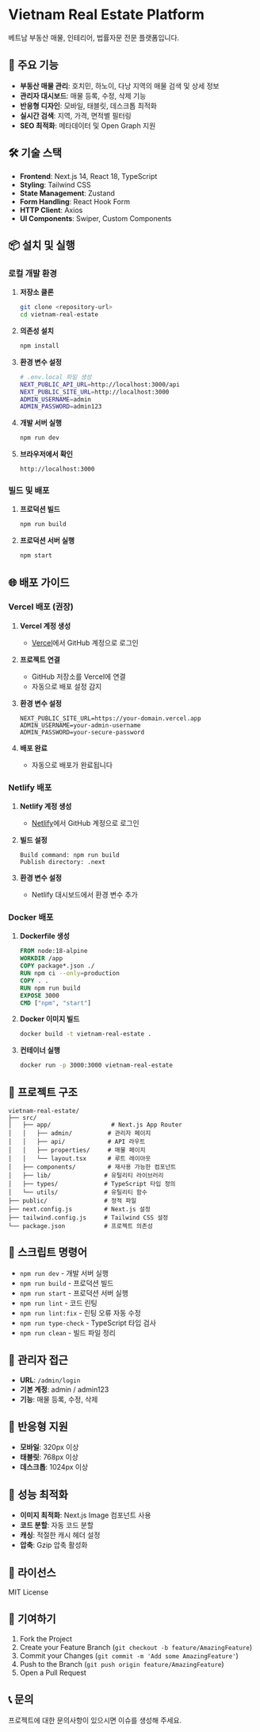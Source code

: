 # Vietnam Real Estate Platform

베트남 부동산 매물, 인테리어, 법률자문 전문 플랫폼입니다.

## 🚀 주요 기능

- **부동산 매물 관리**: 호치민, 하노이, 다낭 지역의 매물 검색 및 상세 정보
- **관리자 대시보드**: 매물 등록, 수정, 삭제 기능
- **반응형 디자인**: 모바일, 태블릿, 데스크톱 최적화
- **실시간 검색**: 지역, 가격, 면적별 필터링
- **SEO 최적화**: 메타데이터 및 Open Graph 지원

## 🛠 기술 스택

- **Frontend**: Next.js 14, React 18, TypeScript
- **Styling**: Tailwind CSS
- **State Management**: Zustand
- **Form Handling**: React Hook Form
- **HTTP Client**: Axios
- **UI Components**: Swiper, Custom Components

## 📦 설치 및 실행

### 로컬 개발 환경

1. **저장소 클론**
   ```bash
   git clone <repository-url>
   cd vietnam-real-estate
   ```

2. **의존성 설치**
   ```bash
   npm install
   ```

3. **환경 변수 설정**
   ```bash
   # .env.local 파일 생성
   NEXT_PUBLIC_API_URL=http://localhost:3000/api
   NEXT_PUBLIC_SITE_URL=http://localhost:3000
   ADMIN_USERNAME=admin
   ADMIN_PASSWORD=admin123
   ```

4. **개발 서버 실행**
   ```bash
   npm run dev
   ```

5. **브라우저에서 확인**
   ```
   http://localhost:3000
   ```

### 빌드 및 배포

1. **프로덕션 빌드**
   ```bash
   npm run build
   ```

2. **프로덕션 서버 실행**
   ```bash
   npm start
   ```

## 🌐 배포 가이드

### Vercel 배포 (권장)

1. **Vercel 계정 생성**
   - [Vercel](https://vercel.com)에서 GitHub 계정으로 로그인

2. **프로젝트 연결**
   - GitHub 저장소를 Vercel에 연결
   - 자동으로 배포 설정 감지

3. **환경 변수 설정**
   ```
   NEXT_PUBLIC_SITE_URL=https://your-domain.vercel.app
   ADMIN_USERNAME=your-admin-username
   ADMIN_PASSWORD=your-secure-password
   ```

4. **배포 완료**
   - 자동으로 배포가 완료됩니다

### Netlify 배포

1. **Netlify 계정 생성**
   - [Netlify](https://netlify.com)에서 GitHub 계정으로 로그인

2. **빌드 설정**
   ```
   Build command: npm run build
   Publish directory: .next
   ```

3. **환경 변수 설정**
   - Netlify 대시보드에서 환경 변수 추가

### Docker 배포

1. **Dockerfile 생성**
   ```dockerfile
   FROM node:18-alpine
   WORKDIR /app
   COPY package*.json ./
   RUN npm ci --only=production
   COPY . .
   RUN npm run build
   EXPOSE 3000
   CMD ["npm", "start"]
   ```

2. **Docker 이미지 빌드**
   ```bash
   docker build -t vietnam-real-estate .
   ```

3. **컨테이너 실행**
   ```bash
   docker run -p 3000:3000 vietnam-real-estate
   ```

## 📁 프로젝트 구조

```
vietnam-real-estate/
├── src/
│   ├── app/                 # Next.js App Router
│   │   ├── admin/          # 관리자 페이지
│   │   ├── api/            # API 라우트
│   │   ├── properties/     # 매물 페이지
│   │   └── layout.tsx      # 루트 레이아웃
│   ├── components/         # 재사용 가능한 컴포넌트
│   ├── lib/               # 유틸리티 라이브러리
│   ├── types/             # TypeScript 타입 정의
│   └── utils/             # 유틸리티 함수
├── public/                # 정적 파일
├── next.config.js         # Next.js 설정
├── tailwind.config.js     # Tailwind CSS 설정
└── package.json           # 프로젝트 의존성
```

## 🔧 스크립트 명령어

- `npm run dev` - 개발 서버 실행
- `npm run build` - 프로덕션 빌드
- `npm run start` - 프로덕션 서버 실행
- `npm run lint` - 코드 린팅
- `npm run lint:fix` - 린팅 오류 자동 수정
- `npm run type-check` - TypeScript 타입 검사
- `npm run clean` - 빌드 파일 정리

## 🔐 관리자 접근

- **URL**: `/admin/login`
- **기본 계정**: admin / admin123
- **기능**: 매물 등록, 수정, 삭제

## 📱 반응형 지원

- **모바일**: 320px 이상
- **태블릿**: 768px 이상
- **데스크톱**: 1024px 이상

## 🚀 성능 최적화

- **이미지 최적화**: Next.js Image 컴포넌트 사용
- **코드 분할**: 자동 코드 분할
- **캐싱**: 적절한 캐시 헤더 설정
- **압축**: Gzip 압축 활성화

## 📄 라이선스

MIT License

## 🤝 기여하기

1. Fork the Project
2. Create your Feature Branch (`git checkout -b feature/AmazingFeature`)
3. Commit your Changes (`git commit -m 'Add some AmazingFeature'`)
4. Push to the Branch (`git push origin feature/AmazingFeature`)
5. Open a Pull Request

## 📞 문의

프로젝트에 대한 문의사항이 있으시면 이슈를 생성해 주세요. 